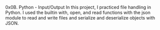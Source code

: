 0x0B. Python - Input/Output
In this project, I practiced file handling in Python. I used the builtin with, open, and read functions with the json module to read and write files and serialize and deserialize objects with JSON.
